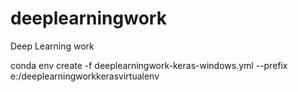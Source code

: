 # deeplearningwork
Deep Learning work


conda env create -f deeplearningwork-keras-windows.yml --prefix e:/deeplearningworkkerasvirtualenv
